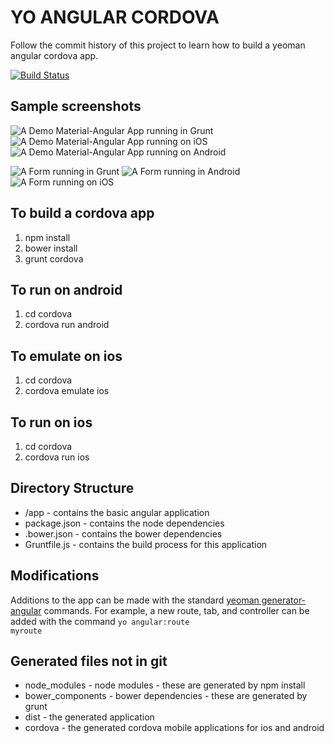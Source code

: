 YO ANGULAR CORDOVA
=================

Follow the commit history of this project to learn how to build a yeoman angular cordova app.

[![Build Status](https://travis-ci.org/infomofo/cordova-angular-md-template.svg?branch=master)](https://travis-ci.org/infomofo/cordova-angular-md-template)

Sample screenshots
------------------

![A Demo Material-Angular App running in Grunt](docs/images/GruntSlideNav.png)
![A Demo Material-Angular App running on iOS](docs/images/iPhoneSlideNav.png)
![A Demo Material-Angular App running on Android](docs/images/AndroidSlideNav.png)

![A Form running in Grunt](docs/images/GruntForm.png)
![A Form running in Android](docs/images/AndroidFormNumberInput.png)
![A Form running on iOS](docs/images/iPhoneForm.png)


To build a cordova app
---------------------

1. npm install
2. bower install
3. grunt cordova

To run on android
-----------------

1. cd cordova
2. cordova run android

To emulate on ios
-----------------

1. cd cordova
2. cordova emulate ios

To run on ios
-------------

1. cd cordova
2. cordova run ios

Directory Structure
-------------------

* /app - contains the basic angular application
* package.json - contains the node dependencies
* .bower.json - contains the bower dependencies
* Gruntfile.js - contains the build process for this application

Modifications
-------------

Additions to the app can be made with the standard [yeoman generator-angular](https://github.com/yeoman/generator-angular)
commands.  For example, a new route, tab, and controller can be added with the command <code>yo angular:route myroute</code>

Generated files not in git
--------------------------

* node_modules - node modules - these are generated by npm install
* bower_components - bower dependencies - these are generated by grunt
* dist - the generated application
* cordova - the generated cordova mobile applications for ios and android
